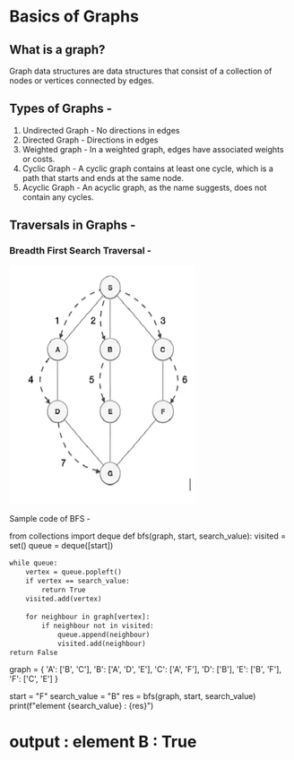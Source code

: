 # Basics of Graphs 

## What is a graph?
Graph data structures are data structures that consist of a collection of nodes or vertices connected by edges.<br>

## Types of Graphs - 
1. Undirected Graph - No directions in edges<br>
2. Directed Graph - Directions in edges<br>
3. Weighted graph - In a weighted graph, edges have associated weights or costs.<br>
4. Cyclic Graph - A cyclic graph contains at least one cycle, which is a path that starts and ends at the same node.
5. Acyclic Graph - An acyclic graph, as the name suggests, does not contain any cycles. <br>

## Traversals in Graphs - 

### Breadth First Search Traversal - 

![Alt text](image.png)

Sample code of BFS - <br>

from collections import deque
def bfs(graph, start, search_value):
    visited = set()
    queue = deque([start])

    while queue:
        vertex = queue.popleft()
        if vertex == search_value:
            return True
        visited.add(vertex)
    
        for neighbour in graph[vertex]:
            if neighbour not in visited:
                queue.append(neighbour)
                visited.add(neighbour)
    return False

graph = {
    'A': ['B', 'C'],
    'B': ['A', 'D', 'E'],
    'C': ['A', 'F'],
    'D': ['B'],
    'E': ['B', 'F'],
    'F': ['C', 'E']
}

start = "F"
search_value = "B"
res = bfs(graph, start, search_value)
print(f"element {search_value} : {res}")


# output : element B : True